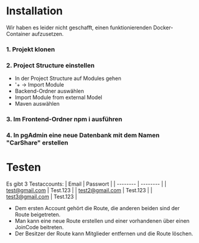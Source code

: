 # Installation
Wir haben es leider nicht geschafft, einen funktionierenden Docker-Container aufzusetzen.
### 1. Projekt klonen
### 2. Project Structure einstellen
- In der Project Structure auf Modules gehen
- '+ -> Import Module
- Backend-Ordner auswählen
- Import Module from external Model
- Maven auswählen
### 3. Im Frontend-Ordner npm i ausführen
### 4. In pgAdmin eine neue Datenbank mit dem Namen "CarShare" erstellen
# Testen

Es gibt 3 Testaccounts: 
| Email | Passwort |
| -------- | -------- |
| test@gmail.com   | Test.123   |
| test2@gmail.com   | Test.123   |
| test3@gmail.com   | Test.123   |

- Dem ersten Account gehört die Route, die anderen beiden sind der Route beigetreten.
- Man kann eine neue Route erstellen und einer vorhandenen über einen JoinCode beitreten.
- Der Besitzer der Route kann Mitglieder entfernen und die Route löschen.
